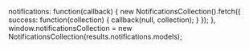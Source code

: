 notifications: function(callback) {
    new NotificationsCollection().fetch({
        success: function(collection) {
            callback(null, collection);
        }
    });
},
window.notificationsCollection = new NotificationsCollection(results.notifications.models);
